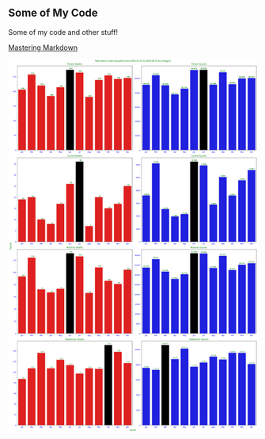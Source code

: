 ## Some of My Code

Some of my code and other stuff!


[Mastering Markdown](https://guides.github.com/features/mastering-markdown/)


![Yearly Category Chart](images/yearly_seaborn_chart_for_categories.png)

